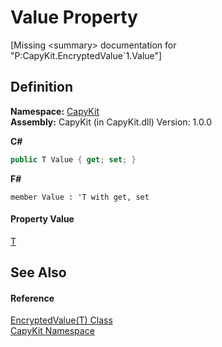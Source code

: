# Value Property


\[Missing &lt;summary&gt; documentation for "P:CapyKit.EncryptedValue`1.Value"\]



## Definition
**Namespace:** <a href="N_CapyKit.md">CapyKit</a>  
**Assembly:** CapyKit (in CapyKit.dll) Version: 1.0.0

**C#**
``` C#
public T Value { get; set; }
```
**F#**
``` F#
member Value : 'T with get, set
```



#### Property Value
<a href="T_CapyKit_EncryptedValue_1.md">T</a>

## See Also


#### Reference
<a href="T_CapyKit_EncryptedValue_1.md">EncryptedValue(T) Class</a>  
<a href="N_CapyKit.md">CapyKit Namespace</a>  
